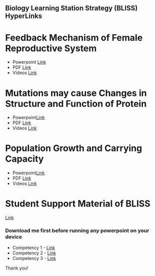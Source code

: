 ## Biology Learning Station Strategy (BLISS) HyperLinks

# Feedback Mechanism of Female Reproductive System 
- Powerpoint [Link](https://github.com/ProjectPurposesOnly/ProjectHyperLink/raw/main/Competency%201.pptx)
- PDF [Link](https://github.com/ProjectPurposesOnly/ProjectHyperLink/blob/main/Competency-1.pdf)
- Videos [Link](https://drive.google.com/file/d/1SUidl0U71JZkIOtug4_oXt-KLzCgge4W/view?usp=sharing)

# Mutations may cause Changes in Structure and Function of Protein
- Powerpoint[Link](https://github.com/ProjectPurposesOnly/ProjectHyperLink/raw/main/Competency%202.pptx)
- PDF [Link](https://github.com/ProjectPurposesOnly/ProjectHyperLink/blob/main/Competency-2.pdf)
- Videos [Link](https://drive.google.com/file/d/1zQ7LNK8sgnd-cn6Kf0RCO9HRDj8FUYmn/view?usp=sharing)

# Population Growth and Carrying Capacity
- Powerpoint[Link](https://drive.google.com/drive/folders/1rY3Z89-lkT7tKU7o5ZHAO7bK9rupk0d-?usp=sharing)
- PDF [Link](https://github.com/ProjectPurposesOnly/ProjectHyperLink/blob/main/Competency-3.pdf)
- Videos [Link](https://drive.google.com/file/d/1Yzbt0fdm4REmp97rWI9ybYr1wbI4c7wQ/view?usp=sharing)

# Student Support Material of BLISS
[Link](https://github.com/ProjectPurposesOnly/ProjectHyperLink/blob/main/BLISS.pdf)


### Download me first before running any powerpoint on your device 
- Competency 1 - [Link](https://drive.google.com/drive/folders/13jWPUewKPpepZT5DsljLqbseMHOuiSvS?usp=sharing)
- Competency 2 - [Link](https://drive.google.com/drive/folders/11S5fndxB2kevRMdCRjTyHr771eElG15K?usp=sharing)
- Competency 3 - [Link](https://drive.google.com/drive/folders/1pfoi8p3iIlUjVJmLY8Qk4XsxM6Qn9dkZ?usp=sharing)

Thank you! 
